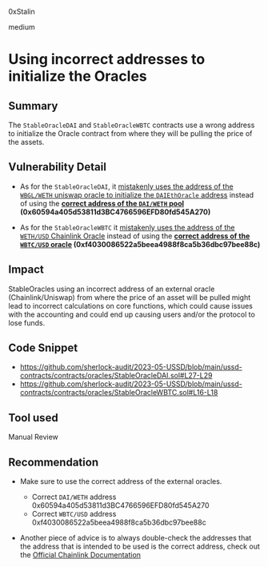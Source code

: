 0xStalin

medium

# Using incorrect addresses to initialize the Oracles

## Summary
The `StableOracleDAI` and `StableOracleWBTC` contracts use a wrong address to initialize the Oracle contract from where they will be pulling the price of the assets.

## Vulnerability Detail
- As for the `StableOracleDAI`, it [mistakenly uses the address of the `WBGL/WETH` uniswap oracle to initialize the `DAIEthOracle` address](https://github.com/sherlock-audit/2023-05-USSD/blob/main/ussd-contracts/contracts/oracles/StableOracleDAI.sol#L27-L29) instead of using the **[correct address of the `DAI/WETH` pool](https://etherscan.io/address/0x60594a405d53811d3BC4766596EFD80fd545A270) (0x60594a405d53811d3BC4766596EFD80fd545A270)**

- As for the `StableOracleWBTC` it [mistakenly uses the address of the `WETH/USD` Chainlink Oracle](https://github.com/sherlock-audit/2023-05-USSD/blob/main/ussd-contracts/contracts/oracles/StableOracleWBTC.sol#L16-L18) instead of using the **[correct address of the `WBTC/USD` oracle](https://etherscan.io/address/0xF4030086522a5bEEa4988F8cA5B36dbC97BeE88c#readContract#F4) (0xf4030086522a5beea4988f8ca5b36dbc97bee88c)**

## Impact
StableOracles using an incorrect address of an external oracle (Chainlink/Uniswap) from where the price of an asset will be pulled might lead to incorrect calculations on core functions, which could cause issues with the accounting and could end up causing users and/or the protocol to lose funds.

## Code Snippet
- https://github.com/sherlock-audit/2023-05-USSD/blob/main/ussd-contracts/contracts/oracles/StableOracleDAI.sol#L27-L29
- https://github.com/sherlock-audit/2023-05-USSD/blob/main/ussd-contracts/contracts/oracles/StableOracleWBTC.sol#L16-L18

## Tool used
Manual Review

## Recommendation
- Make sure to use the correct address of the external oracles.
  - Correct `DAI/WETH` address 0x60594a405d53811d3BC4766596EFD80fd545A270
  - Correct `WBTC/USD` address 0xf4030086522a5beea4988f8ca5b36dbc97bee88c

- Another piece of advice is to always double-check the addresses that the address that is intended to be used is the correct address, check out the [Official Chainlink Documentation](https://docs.chain.link/data-feeds/price-feeds/addresses)